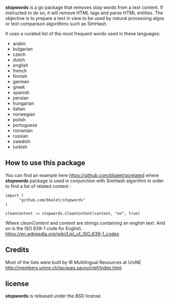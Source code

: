 **stopwords** is a go package that removes stop words from a text content.
If instructed to do so, it will remove HTML tags and parse HTML entities.
The objective is to prepare a text in view to be used by natural processing algos
or text comparison algorithms such as SimHash.

It uses a curated list of the most frequent words used in these languages:
 * arabic
 * bulgarian
 * czech
 * dutch
 * english
 * french
 * finnish
 * german
 * greek
 * spanish
 * persian
 * hungarian
 * italian
 * norwegian
 * polish
 * portuguese
 * romanian
 * russian
 * swedish
 * turkish

## How to use this package

You can find an example here https://github.com/bbalet/gorelated where **stopwords**
package is used in conjunction with SimHash algorithm in order to find a list of
related content :

    import (
	      "github.com/bbalet/stopwords"
    )

    cleanContent := stopwords.CleanContent(content, "en", true)

Where *cleanContent* and *content* are strings containing an english text.
And *en* is the ISO 639-1 code for English.
https://en.wikipedia.org/wiki/List_of_ISO_639-1_codes

## Credits

Most of the lists were built by IR Multilingual Resources at UniNE
http://members.unine.ch/jacques.savoy/clef/index.html

## license

**stopwords** is released under the BSD license.
